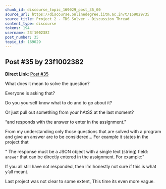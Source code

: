 ```yaml
---
chunk_id: discourse_topic_169029_post_35_00
source_url: https://discourse.onlinedegree.iitm.ac.in/t/169029/35
source_title: Project 2 - TDS Solver - Discussion Thread
content_type: discourse
tokens: 194
username: 23f1002382
post_number: 35
topic_id: 169029
---
```


## Post #35 by 23f1002382

**Direct Link**: [Post #35](https://discourse.onlinedegree.iitm.ac.in/t/169029/35)

What does it mean to solve the question?

Everyone is asking that?

Do you yourself know what to do and to go about it?

Or just pull out something from your hAtSS at the last moment?

“and responds with the answer to enter in the assignment.”

From my understanding only those questions that are solved with a program and give an answer are to be considered… For example it states in the project that

" The response must be a JSON object with a single text (string) field: `answer` that can be directly entered in the assignment. For example:"

If you all still have not responded, then I’m honestly not sure if this is what y’all meant.

Last project was not clear to some extent, This time its even more vague.
